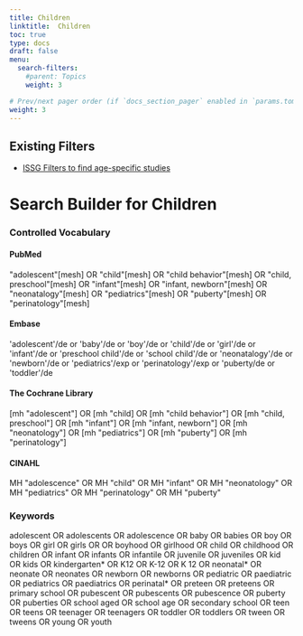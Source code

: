 ```yaml
---
title: Children
linktitle:  Children
toc: true
type: docs
draft: false
menu:
  search-filters:
    #parent: Topics
    weight: 3

# Prev/next pager order (if `docs_section_pager` enabled in `params.toml`)
weight: 3
---
```



## Existing Filters

* [ISSG Filters to find age-specific studies](https://sites.google.com/a/york.ac.uk/issg-search-filters-resource/other-filters/age-filters-1)

# Search Builder for Children

### Controlled Vocabulary

#### PubMed
"adolescent"[mesh] OR "child"[mesh] OR "child behavior"[mesh] OR "child, preschool"[mesh] OR "infant"[mesh] OR "infant, newborn"[mesh] OR "neonatalogy"[mesh] OR "pediatrics"[mesh] OR "puberty"[mesh]  OR "perinatology"[mesh]
#### Embase
'adolescent'/de or 'baby'/de or 'boy'/de or 'child'/de or 'girl'/de or 'infant'/de or 'preschool child'/de or 'school child'/de or 'neonatalogy'/de or 'newborn'/de or 'pediatrics'/exp or 'perinatology'/exp  or 'puberty/de or 'toddler'/de
#### The Cochrane Library
[mh "adolescent"] OR [mh "child] OR [mh "child behavior"] OR [mh "child, preschool"] OR [mh "infant"] OR [mh "infant, newborn"] OR [mh "neonatology"] OR [mh "pediatrics"] OR [mh "puberty"] OR [mh "perinatology"]
#### CINAHL
MH "adolescence" OR MH "child" OR MH "infant" OR MH "neonatology" OR MH "pediatrics" OR MH "perinatology" OR MH "puberty"

### Keywords
adolescent OR adolescents OR adolescence OR baby OR babies OR boy OR boys OR girl OR girls OR OR boyhood OR girlhood OR child OR childhood OR children OR infant OR infants OR infantile OR juvenile OR juveniles OR kid OR kids OR kindergarten* OR K12 OR K-12 OR K 12 OR neonatal* OR neonate OR neonates OR newborn OR newborns OR pediatric OR paediatric OR pediatrics OR paediatrics OR perinatal* OR preteen OR preteens OR primary school OR pubescent OR pubescents OR pubescence OR puberty OR puberties OR school aged OR school age OR secondary school OR teen OR teens OR teenager OR teenagers OR toddler OR toddlers OR tween OR tweens OR young OR youth 
